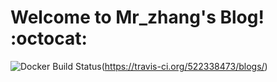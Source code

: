 # Welcome to Mr_zhang's Blog! :octocat:

![Docker Build Status](https://img.shields.io/docker/build/522338473/blogs.svg)(https://travis-ci.org/522338473/blogs/)
